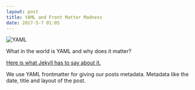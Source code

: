 ```yaml
---
layout: post
title: YAML and Front Matter Madness
date: 2017-5-7 01:05
---
```

![YAML](http://i.imgur.com/BQwXQ6L.png)

What in the world is YAML and why does it matter?

[Here is what Jekyll has to say about it.](https://jekyllrb.com/docs/frontmatter/)

We use YAML frontmatter for giving our posts metadata. Metadata like the date, title and layout of the post.
